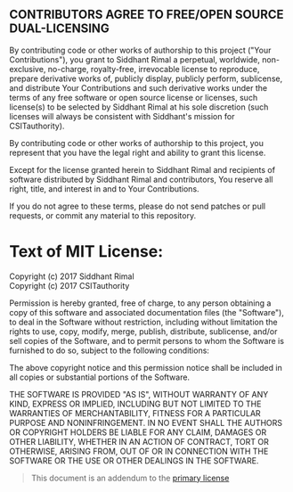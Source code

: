 ## CONTRIBUTORS AGREE TO FREE/OPEN SOURCE DUAL-LICENSING

By contributing code or other works of authorship to this project ("Your
Contributions"), you grant to Siddhant Rimal a perpetual, worldwide,
non-exclusive, no-charge, royalty-free, irrevocable license to reproduce,
prepare derivative works of, publicly display, publicly perform, sublicense,
and distribute Your Contributions and such derivative works under the terms
of any free software or open source license or licenses, such license(s) to
be selected by Siddhant Rimal at his sole discretion (such licenses will 
always be consistent with Siddhant's mission for CSITauthority).

By contributing code or other works of authorship to this project, you
represent that you have the legal right and ability to grant this license.

Except for the license granted herein to Siddhant Rimal and recipients of
software distributed by Siddhant Rimal and contributors, You reserve all
right, title, and interest in and to Your Contributions.

If you do not agree to these terms, please do not send patches or pull
requests, or commit any material to this repository.


Text of MIT License:
====================

Copyright (c) 2017 Siddhant Rimal<br/>
Copyright (c) 2017 CSITauthority

Permission is hereby granted, free of charge, to any person obtaining a copy of this software and associated documentation files (the "Software"), to deal in the Software without restriction, including without limitation the rights to use, copy, modify, merge, publish, distribute, sublicense, and/or sell copies of the Software, and to permit persons to whom the Software is furnished to do so, subject to the following conditions:

The above copyright notice and this permission notice shall be included in all copies or substantial portions of the Software.

THE SOFTWARE IS PROVIDED "AS IS", WITHOUT WARRANTY OF ANY KIND, EXPRESS OR IMPLIED, INCLUDING BUT NOT LIMITED TO THE WARRANTIES OF MERCHANTABILITY, FITNESS FOR A PARTICULAR PURPOSE AND NONINFRINGEMENT. IN NO EVENT SHALL THE AUTHORS OR COPYRIGHT HOLDERS BE LIABLE FOR ANY CLAIM, DAMAGES OR OTHER LIABILITY, WHETHER IN AN ACTION OF CONTRACT, TORT OR OTHERWISE, ARISING FROM, OUT OF OR IN CONNECTION WITH THE SOFTWARE OR THE USE OR OTHER DEALINGS IN THE SOFTWARE.

> This document is an addendum to the [primary license](https://github.com/csitauthority/6thSem/blob/master/LICENSE)
